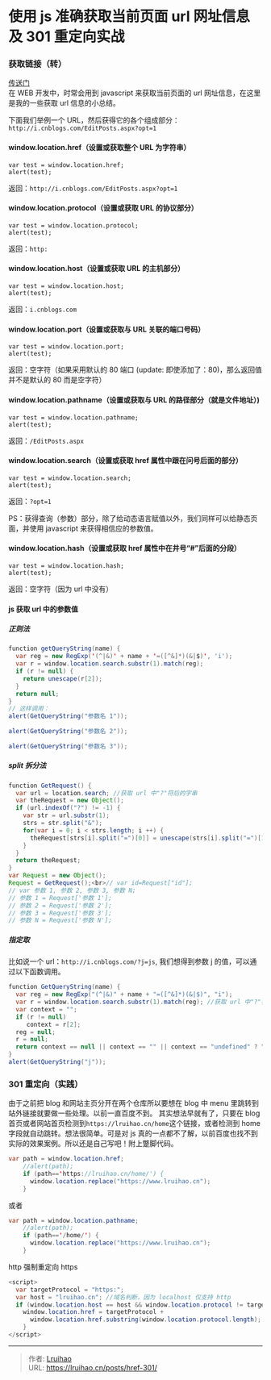 # 使用 js 准确获取当前页面 url 网址信息及 301 重定向实战


### 获取链接（转）

[传送门](https://www.cnblogs.com/zhabayi/p/6419938.html)  
在 WEB 开发中，时常会用到 javascript 来获取当前页面的 url 网址信息，在这里是我的一些获取 url 信息的小总结。

下面我们举例一个 URL，然后获得它的各个组成部分：`http://i.cnblogs.com/EditPosts.aspx?opt=1`

#### window.location.href（设置或获取整个 URL 为字符串）
```
var test = window.location.href;
alert(test);
```
返回：`http://i.cnblogs.com/EditPosts.aspx?opt=1`

#### window.location.protocol（设置或获取 URL 的协议部分）
```
var test = window.location.protocol;
alert(test);
```
返回：`http:`

#### window.location.host（设置或获取 URL 的主机部分）
```
var test = window.location.host;
alert(test);
```
返回：`i.cnblogs.com`

#### window.location.port（设置或获取与 URL 关联的端口号码）
```
var test = window.location.port;
alert(test);
```
返回：空字符（如果采用默认的 80 端口 (update: 即使添加了：80)，那么返回值并不是默认的 80 而是空字符）

#### window.location.pathname（设置或获取与 URL 的路径部分（就是文件地址）)
```
var test = window.location.pathname;
alert(test);
```
返回：`/EditPosts.aspx`

#### window.location.search（设置或获取 href 属性中跟在问号后面的部分）
```
var test = window.location.search;
alert(test);
```
返回：`?opt=1`

PS：获得查询（参数）部分，除了给动态语言赋值以外，我们同样可以给静态页面，并使用 javascript 来获得相信应的参数值。

#### window.location.hash（设置或获取 href 属性中在井号“#”后面的分段）
```
var test = window.location.hash;
alert(test);
```
返回：空字符（因为 url 中没有）

#### js 获取 url 中的参数值

##### 正则法
```java
function getQueryString(name) {
  var reg = new RegExp('(^|&)' + name + '=([^&]*)(&|$)', 'i');
  var r = window.location.search.substr(1).match(reg);
  if (r != null) {
    return unescape(r[2]);
  }
  return null;
}
// 这样调用：
alert(GetQueryString("参数名 1"));
  
alert(GetQueryString("参数名 2"));
  
alert(GetQueryString("参数名 3"));
```

##### split 拆分法
```java
function GetRequest() {
  var url = location.search; //获取 url 中"?"符后的字串
  var theRequest = new Object();
  if (url.indexOf("?") != -1) {
    var str = url.substr(1);
    strs = str.split("&");
    for(var i = 0; i < strs.length; i ++) {
      theRequest[strs[i].split("=")[0]] = unescape(strs[i].split("=")[1]);
    }
  }
  return theRequest;
}
var Request = new Object();
Request = GetRequest();<br>// var id=Request["id"]; 
// var 参数 1, 参数 2, 参数 3, 参数 N;
// 参数 1 = Request['参数 1'];
// 参数 2 = Request['参数 2'];
// 参数 3 = Request['参数 3'];
// 参数 N = Request['参数 N'];
```

##### 指定取
比如说一个 url：`http://i.cnblogs.com/?j=js`, 我们想得到参数 j 的值，可以通过以下函数调用。

```java
function GetQueryString(name) { 
  var reg = new RegExp("(^|&)" + name + "=([^&]*)(&|$)", "i"); 
  var r = window.location.search.substr(1).match(reg); //获取 url 中"?"符后的字符串并正则匹配
  var context = ""; 
  if (r != null) 
     context = r[2]; 
  reg = null; 
  r = null; 
  return context == null || context == "" || context == "undefined" ? "" : context; 
}
alert(GetQueryString("j"));
```

### 301 重定向（实践）
由于之前把 blog 和网站主页分开在两个仓库所以要想在 blog 中 menu 里跳转到站外链接就要做一些处理。以前一直百度不到。
其实想法早就有了，只要在 blog 首页或者网站首页检测到`https://lruihao.cn/home`这个链接，或者检测到 home 字段就自动跳转。想法很简单。可是对 js 真的一点都不了解，以前百度也找不到实际的效果案例。所以还是自己写吧！附上蹩脚代码。

```java
var path = window.location.href;
    //alert(path);
    if (path=='https://lruihao.cn/home/') {
      window.location.replace("https://www.lruihao.cn");
    }
```
或者
```java
var path = window.location.pathname;
    //alert(path);
    if (path=='/home/') {
      window.location.replace("https://www.lruihao.cn");
    }
```

http 强制重定向 https

```java
<script>
  var targetProtocol = "https:";
  var host = "lruihao.cn"; //域名判断，因为 localhost 仅支持 http
  if (window.location.host == host && window.location.protocol != targetProtocol){
    window.location.href = targetProtocol +
      window.location.href.substring(window.location.protocol.length);
    }
</script>
```

---

> 作者: [Lruihao](https://github.com/Lruihao)  
> URL: https://lruihao.cn/posts/href-301/  

